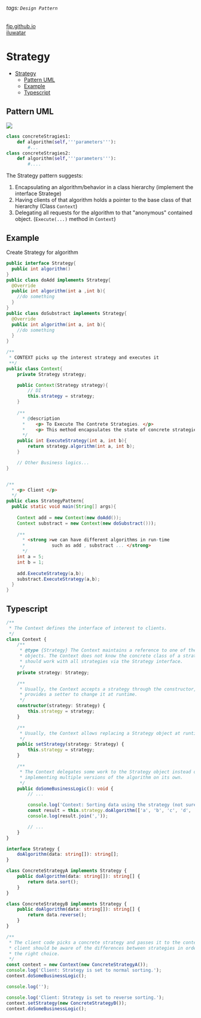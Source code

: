 ###### tags: `Design Pattern`

[fjp.github.io](https://fjp.at/design-patterns/strategy)  
[iluwatar](https://github.com/iluwatar/java-design-patterns/tree/master/strategy)
# Strategy
- [Strategy](#strategy)
  - [Pattern UML](#pattern-uml)
  - [Example](#example)
  - [Typescript](#typescript)

## Pattern UML  

![](https://i.imgur.com/QskFpjB.png)

```python
class concreteStragies1:
    def algorithm(self,'''parameters'''):
        #...
class concreteStragies2:
    def algorithm(self,'''parameters'''):
        #....

```

The Strategy pattern suggests: 
1. Encapsulating an algorithm/behavior in a class hierarchy (implement the interface Stratege)
2. Having clients of that algorithm holds a pointer to the base class of that hierarchy (Class `Context`)
3. Delegating all requests for the algorithm to that "anonymous" contained object. (`Execute(...)` method in `Context`)

## Example 

Create Strategy for algorithm

```java
public interface Strategy{
  public int algorithm()
}
public class doAdd implements Strategy{
  @Override
  public int algorithm(int a ,int b){
    //do something
  }
}
public class doSubstract implements Strategy{
  @Override
  public int algorithm(int a, int b){
    //do something
  }
}

/**
 * CONTEXT picks up the interest strategy and executes it
 **/
public class Context{
    private Strategy strategy;

    public Context(Strategy strategy){
        // DI 
        this.strategy = strategy;
    }
    
    /**
      * @description
      *    <p> To Execute The Contrete Strategies. </p>
      *    <p> This method encapsulates the state of concrete strategies </p>
      */
    public int ExecuteStrategy(int a, int b){
        return strategy.algorithm(int a, int b);
    }

    // Other Business logics...
}


/**
  * <p> Client </p>
  */
public class StrategyPattern{
  public static void main(String[] args){
    
    Context add = new Context(new doAdd());
    Context substract = new Context(new doSubstract()));
    
    /**
      * <strong >we can have different algorithms in run-time
      *          such as add , substract ... </strong> 
      */
    int a = 5;
    int b = 1;
    
    add.ExecuteStrategy(a,b); 
    substract.ExecuteStrategy(a,b);
  }
}
```



## Typescript 

```typescript
/**
 * The Context defines the interface of interest to clients.
 */
class Context {
    /**
     * @type {Strategy} The Context maintains a reference to one of the Strategy
     * objects. The Context does not know the concrete class of a strategy. It
     * should work with all strategies via the Strategy interface.
     */
    private strategy: Strategy;

    /**
     * Usually, the Context accepts a strategy through the constructor, but also
     * provides a setter to change it at runtime.
     */
    constructor(strategy: Strategy) {
        this.strategy = strategy;
    }

    /**
     * Usually, the Context allows replacing a Strategy object at runtime.
     */
    public setStrategy(strategy: Strategy) {
        this.strategy = strategy;
    }

    /**
     * The Context delegates some work to the Strategy object instead of
     * implementing multiple versions of the algorithm on its own.
     */
    public doSomeBusinessLogic(): void {
        // ...

        console.log('Context: Sorting data using the strategy (not sure how it\'ll do it)');
        const result = this.strategy.doAlgorithm(['a', 'b', 'c', 'd', 'e']);
        console.log(result.join(','));

        // ...
    }
}

interface Strategy {
    doAlgorithm(data: string[]): string[];
}

class ConcreteStrategyA implements Strategy {
    public doAlgorithm(data: string[]): string[] {
        return data.sort();
    }
}

class ConcreteStrategyB implements Strategy {
    public doAlgorithm(data: string[]): string[] {
        return data.reverse();
    }
}

/**
 * The client code picks a concrete strategy and passes it to the context. The
 * client should be aware of the differences between strategies in order to make
 * the right choice.
 */
const context = new Context(new ConcreteStrategyA());
console.log('Client: Strategy is set to normal sorting.');
context.doSomeBusinessLogic();

console.log('');

console.log('Client: Strategy is set to reverse sorting.');
context.setStrategy(new ConcreteStrategyB());
context.doSomeBusinessLogic();
```